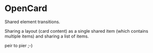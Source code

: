 # OpenCard
Shared element transitions.

Sharing a layout (card content) as a single shared item (which contains multiple items)
and sharing a list of items.


peir to pier ;-)
